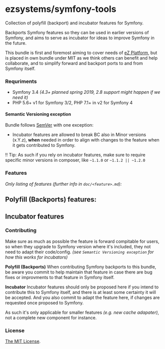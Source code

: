 # ezsystems/symfony-tools
Collection of polyfill (backport) and incubator features for Symfony.

Backports Symfony features so they can be used in earlier versions of Symfony, and 
aims to serve as incubator for ideas to improve Symfony in the future.

This bundle is first and foremost aiming to cover needs of [eZ Platform](https://ezplatform.com),
but is placed in own bundle under MIT as we think others can benefit and help collaborate, and
to simplify forward and backport ports to and from Symfony itself.

### Requriments

- Symfony 3.4 _(4.3+ planned spring 2019, 2.8 support might happen if we need it)_
- PHP 5.6+ v1 for Symfony 3/2, PHP 7.1+ in v2 for Symfony 4

#### Semantic Versioning exception

Bundle follows [SemVer](https://semver.org/) with one exception:
- Incubator features are allowed to break BC also in Minor versions (x.Y.z), __when__ needed in order to align with changes to the feature when it gets contributed to Symfony.


!! Tip:  As such if you rely on incubator features, make sure to require specific minor versions in composer, like `~1.1.0` or `~1.1.2 || ~1.2.0`

### Features

*Only listing of features (further info in `doc/<feature>.md`):*

**Polyfill (Backports) features:**
- 

**Incubator features**
- 


### Contributing

Make sure as much as possible the feature is forward compitable for users, so when they upgrade to Symfony version where it's included, they not need to adapt their code/config. _(see `Semantic Versioning exception` for how this works for incubators)_

**Polyfill (Backports)**
When contributing Symfony backports to this bundle, be aware you commit to help maintain that feature in case there are bug fixes or improvments to that feature in Symfony itself.

**Incubator**
Incubator features should only be proposed here if you intend to contribute this to Symfony itself, and there is at least some certainty it will be accepted. And you also commit to adapt the feature here, if changes are requested once proposed to Symfony.

As such it's only applicable for smaller features _(e.g. new cache adapater)_, not a complete new component for instance. 

### License

[The MIT License](LICENSE).
